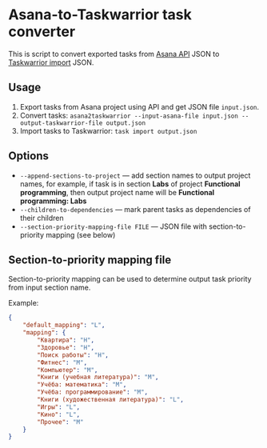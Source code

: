 # Asana-to-Taskwarrior task converter

This is script to convert exported tasks from [Asana API](https://developers.asana.com/docs/get-tasks-from-a-project) JSON to [Taskwarrior import](https://taskwarrior.org/docs/design/task.html) JSON.

## Usage

1. Export tasks from Asana project using API and get JSON file `input.json`.
2. Convert tasks: `asana2taskwarrior --input-asana-file input.json --output-taskwarrior-file output.json`
3. Import tasks to Taskwarrior: `task import output.json`

## Options

* `--append-sections-to-project` — add section names to output project names, for example, if task is in section **Labs** of project **Functional programming**, then output project name will be **Functional programming: Labs**
* `--children-to-dependencies` — mark parent tasks as dependencies of their children
* `--section-priority-mapping-file FILE` — JSON file with section-to-priority mapping (see below)

## Section-to-priority mapping file

Section-to-priority mapping can be used to determine output task priority from input section name.

Example:

```json
{
    "default_mapping": "L",
    "mapping": {
        "Квартира": "H",
        "Здоровье": "H",
        "Поиск работы": "H",
        "Фитнес": "M",
        "Компьютер": "M",
        "Книги (учебная литература)": "M",
        "Учёба: математика": "M",
        "Учёба: программирование": "M",
        "Книги (художественная литература)": "L",
        "Игры": "L",
        "Кино": "L",
        "Прочее": "M"
    }
}
```
